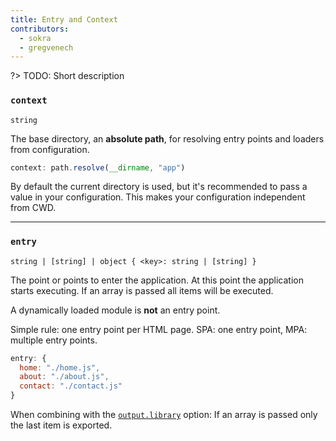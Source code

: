 ```yaml
---
title: Entry and Context
contributors:
  - sokra
  - gregvenech
---
```


?> TODO: Short description

### `context`

`string`

The base directory, an **absolute path**, for resolving entry points and loaders from configuration.

``` js
context: path.resolve(__dirname, "app")
```

By default the current directory is used, but it's recommended to pass a value in your configuration. This makes your configuration independent from CWD.

---

### `entry`

`string | [string] | object { <key>: string | [string] }`

The point or points to enter the application. At this point the application starts executing. If an array is passed all items will be executed.

A dynamically loaded module is **not** an entry point.

Simple rule: one entry point per HTML page. SPA: one entry point, MPA: multiple entry points.

```js
entry: {
  home: "./home.js",
  about: "./about.js",
  contact: "./contact.js"
}
```

When combining with the [`output.library`](/configuration/output#output-library) option: If an array is passed only the last item is exported.
